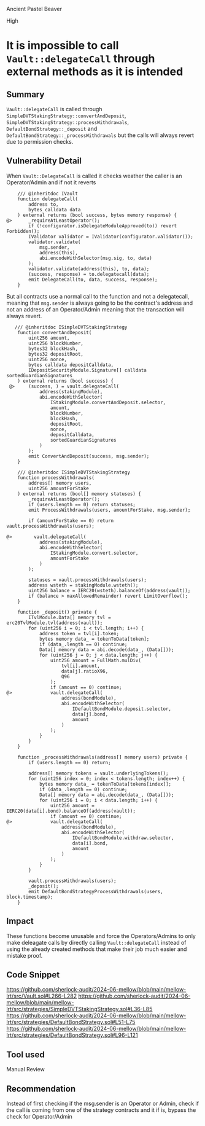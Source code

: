 Ancient Pastel Beaver

High

# It is impossible to call `Vault::delegateCall` through external methods as it is intended

## Summary
`Vault::delegateCall` is called through `SimpleDVTStakingStrategy::convertAndDeposit`, `SimpleDVTStakingStrategy::processWithdrawals`, `DefaultBondStrategy::_deposit` and `DefaultBondStrategy::_processWithdrawals` but the calls will always revert due to permission checks.

## Vulnerability Detail

When `Vault::DelegateCall` is called it checks weather the caller is an Operator/Admin and if not it reverts

```solidity
    /// @inheritdoc IVault
    function delegateCall(
        address to,
        bytes calldata data
    ) external returns (bool success, bytes memory response) {
@>      _requireAtLeastOperator();
        if (!configurator.isDelegateModuleApproved(to)) revert Forbidden();
        IValidator validator = IValidator(configurator.validator());
        validator.validate(
            msg.sender,
            address(this),
            abi.encodeWithSelector(msg.sig, to, data)
        );
        validator.validate(address(this), to, data);
        (success, response) = to.delegatecall(data);
        emit DelegateCall(to, data, success, response);
    }
```

But all contracts use a normal call to the function and not a delegatecall, meaning that `msg.sender` is always going to be the contract's address and not an address of an Operator/Admin meaning that the transaction will always revert.

```solidity
   /// @inheritdoc ISimpleDVTStakingStrategy
    function convertAndDeposit(
        uint256 amount,
        uint256 blockNumber,
        bytes32 blockHash,
        bytes32 depositRoot,
        uint256 nonce,
        bytes calldata depositCalldata,
        IDepositSecurityModule.Signature[] calldata sortedGuardianSignatures
    ) external returns (bool success) {
 @>     (success, ) = vault.delegateCall(
            address(stakingModule),
            abi.encodeWithSelector(
                IStakingModule.convertAndDeposit.selector,
                amount,
                blockNumber,
                blockHash,
                depositRoot,
                nonce,
                depositCalldata,
                sortedGuardianSignatures
            )
        );
        emit ConvertAndDeposit(success, msg.sender);
    }
```

```solidity
    /// @inheritdoc ISimpleDVTStakingStrategy
    function processWithdrawals(
        address[] memory users,
        uint256 amountForStake
    ) external returns (bool[] memory statuses) {
        _requireAtLeastOperator();
        if (users.length == 0) return statuses;
        emit ProcessWithdrawals(users, amountForStake, msg.sender);

        if (amountForStake == 0) return vault.processWithdrawals(users);

@>        vault.delegateCall(
            address(stakingModule),
            abi.encodeWithSelector(
                IStakingModule.convert.selector,
                amountForStake
            )
        );

        statuses = vault.processWithdrawals(users);
        address wsteth = stakingModule.wsteth();
        uint256 balance = IERC20(wsteth).balanceOf(address(vault));
        if (balance > maxAllowedRemainder) revert LimitOverflow();
    }
```

```solidity
    function _deposit() private {
        ITvlModule.Data[] memory tvl = erc20TvlModule.tvl(address(vault));
        for (uint256 i = 0; i < tvl.length; i++) {
            address token = tvl[i].token;
            bytes memory data_ = tokenToData[token];
            if (data_.length == 0) continue;
            Data[] memory data = abi.decode(data_, (Data[]));
            for (uint256 j = 0; j < data.length; j++) {
                uint256 amount = FullMath.mulDiv(
                    tvl[i].amount,
                    data[j].ratioX96,
                    Q96
                );
                if (amount == 0) continue;
@>              vault.delegateCall(
                    address(bondModule),
                    abi.encodeWithSelector(
                        IDefaultBondModule.deposit.selector,
                        data[j].bond,
                        amount
                    )
                );
            }
        }
    }
```

```solidity
    function _processWithdrawals(address[] memory users) private {
        if (users.length == 0) return;

        address[] memory tokens = vault.underlyingTokens();
        for (uint256 index = 0; index < tokens.length; index++) {
            bytes memory data_ = tokenToData[tokens[index]];
            if (data_.length == 0) continue;
            Data[] memory data = abi.decode(data_, (Data[]));
            for (uint256 i = 0; i < data.length; i++) {
                uint256 amount = IERC20(data[i].bond).balanceOf(address(vault));
                if (amount == 0) continue;
@>              vault.delegateCall(
                    address(bondModule),
                    abi.encodeWithSelector(
                        IDefaultBondModule.withdraw.selector,
                        data[i].bond,
                        amount
                    )
                );
            }
        }

        vault.processWithdrawals(users);
        _deposit();
        emit DefaultBondStrategyProcessWithdrawals(users, block.timestamp);
    }
```
## Impact
These functions become unusable and force the Operators/Admins to only make deleagate calls by directly calling `Vault::delegateCall` instead of using the already created methods that make their job much easier and mistake proof.
## Code Snippet

https://github.com/sherlock-audit/2024-06-mellow/blob/main/mellow-lrt/src/Vault.sol#L266-L282
https://github.com/sherlock-audit/2024-06-mellow/blob/main/mellow-lrt/src/strategies/SimpleDVTStakingStrategy.sol#L36-L85
https://github.com/sherlock-audit/2024-06-mellow/blob/main/mellow-lrt/src/strategies/DefaultBondStrategy.sol#L51-L75
https://github.com/sherlock-audit/2024-06-mellow/blob/main/mellow-lrt/src/strategies/DefaultBondStrategy.sol#L96-L121
## Tool used

Manual Review

## Recommendation

Instead of first checking if the msg.sender is an Operator or Admin, check if the call is coming from one of the strategy contracts and it if is, bypass the check for Operator/Admin